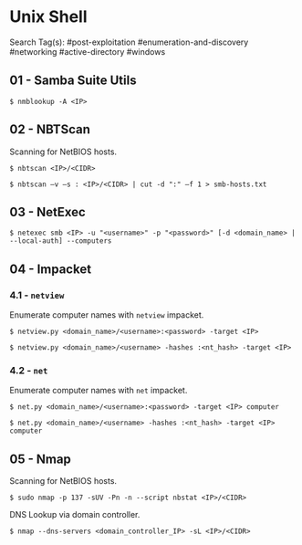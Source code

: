 # Unix Shell

Search Tag(s): #post-exploitation #enumeration-and-discovery #networking #active-directory #windows

## 01 - Samba Suite Utils

```
$ nmblookup -A <IP>
```

## 02 - NBTScan

Scanning for NetBIOS hosts.

```
$ nbtscan <IP>/<CIDR>

$ nbtscan –v –s : <IP>/<CIDR> | cut -d ":" –f 1 > smb-hosts.txt
```

## 03 - NetExec

```
$ netexec smb <IP> -u "<username>" -p "<password>" [-d <domain_name> | --local-auth] --computers
```

## 04 - Impacket

### 4.1 - `netview`

Enumerate computer names with `netview` impacket.

```
$ netview.py <domain_name>/<username>:<password> -target <IP>

$ netview.py <domain_name>/<username> -hashes :<nt_hash> -target <IP>
```

### 4.2 - `net`

Enumerate computer names with `net` impacket.

```
$ net.py <domain_name>/<username>:<password> -target <IP> computer

$ net.py <domain_name>/<username> -hashes :<nt_hash> -target <IP> computer
```

## 05 - Nmap

Scanning for NetBIOS hosts.

```
$ sudo nmap -p 137 -sUV -Pn -n --script nbstat <IP>/<CIDR>
```

DNS Lookup via domain controller.

```
$ nmap --dns-servers <domain_controller_IP> -sL <IP>/<CIDR>
```